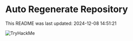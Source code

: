 # Auto Regenerate Repository

This README was last updated: 2024-12-08 14:51:21

 ![TryHackMe](https://tryhackme.com/badge/533634)